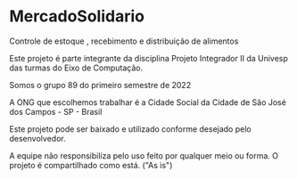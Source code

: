 # MercadoSolidario
Controle de estoque , recebimento e distribuição de alimentos 

Este projeto é parte integrante da disciplina Projeto Integrador II da Univesp das turmas do Eixo de Computação. 

Somos o grupo 89 do primeiro semestre de 2022

A ONG que escolhemos trabalhar é a Cidade Social da Cidade de São José dos Campos - SP - Brasil

Este projeto pode ser baixado e utilizado conforme desejado pelo desenvolvedor.

A equipe não responsibiliza pelo uso feito por qualquer meio ou forma. O projeto é compartilhado como está. ("As is")
